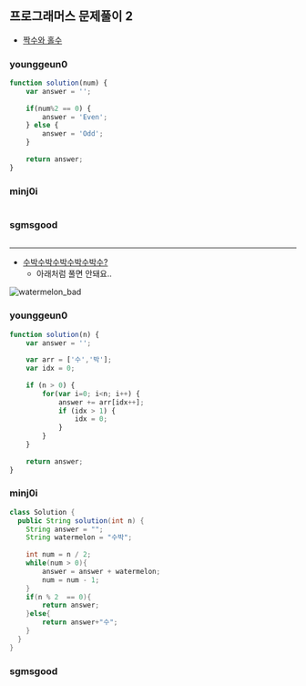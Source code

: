 ## 프로그래머스 문제풀이 2

* [짝수와 홀수](https://programmers.co.kr/learn/courses/30/lessons/12937)

### younggeun0

```javascript
function solution(num) {
    var answer = '';
    
    if(num%2 == 0) {
        answer = 'Even';
    } else {
        answer = 'Odd';
    }
    
    return answer;
}
```

### minj0i

```JAVA

```

### sgmsgood

```java

```

---

* [수박수박수박수박수박수?](https://programmers.co.kr/learn/courses/30/lessons/12922)
  * 아래처럼 풀면 안돼요..

![watermelon_bad](https://github.com/younggeun0/DataStructureStudy/blob/master/programmers_test/img/watermelon_bad.png)

### younggeun0 

```javascript
function solution(n) {
    var answer = '';
    
    var arr = ['수','박'];
    var idx = 0;
    
    if (n > 0) {
        for(var i=0; i<n; i++) {
            answer += arr[idx++];
            if (idx > 1) {
                idx = 0;
            }
        }
    }
    
    return answer;
}
```

### minj0i

```JAVA
class Solution {
  public String solution(int n) {
    String answer = "";
    String watermelon = "수박";
      
    int num = n / 2;
    while(num > 0){
        answer = answer + watermelon;
        num = num - 1;
    }
    if(n % 2  == 0){
        return answer;
    }else{
        return answer+"수";
    }
  }
}
```

### sgmsgood

```java

```

